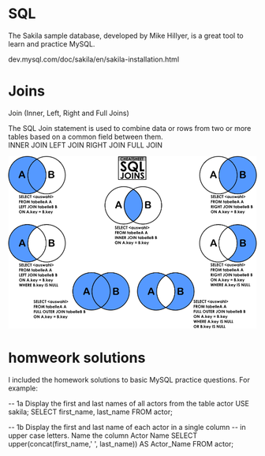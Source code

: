 # SQL
The Sakila sample database, developed by Mike Hillyer, is a great tool to learn and practice MySQL.

dev.mysql.com/doc/sakila/en/sakila-installation.html


# Joins
Join (Inner, Left, Right and Full Joins)

The SQL Join statement is used to combine data or rows from two or more tables based on a common field between them.  
INNER JOIN
LEFT JOIN
RIGHT JOIN
FULL JOIN

![SQL](img/ytO9K.png)

# homweork solutions
I included the homework solutions to basic MySQL practice questions. For example:

-- 1a Display the first and last names of all actors from the table actor
USE sakila;
SELECT first_name, last_name FROM actor;

-- 1b Display the first and last name of each actor in a single column 
-- in upper case letters. Name the column Actor Name
SELECT upper(concat(first_name,' ', last_name)) AS Actor_Name
FROM actor;

